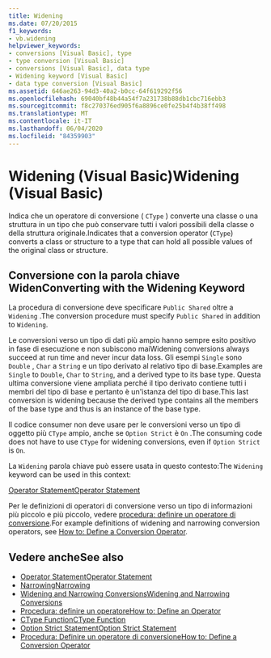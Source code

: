 ```yaml
---
title: Widening
ms.date: 07/20/2015
f1_keywords:
- vb.widening
helpviewer_keywords:
- conversions [Visual Basic], type
- type conversion [Visual Basic]
- conversions [Visual Basic], data type
- Widening keyword [Visual Basic]
- data type conversion [Visual Basic]
ms.assetid: 646ae263-94d3-40a2-b0cc-64f619292f56
ms.openlocfilehash: 69040bf48b44a54f7a231738b88db1cbc716ebb3
ms.sourcegitcommit: f8c270376ed905f6a8896ce0fe25b4f4b38ff498
ms.translationtype: MT
ms.contentlocale: it-IT
ms.lasthandoff: 06/04/2020
ms.locfileid: "84359903"
---
```

# <a name="widening-visual-basic"></a><span data-ttu-id="1509d-102">Widening (Visual Basic)</span><span class="sxs-lookup"><span data-stu-id="1509d-102">Widening (Visual Basic)</span></span>
<span data-ttu-id="1509d-103">Indica che un operatore di conversione ( `CType` ) converte una classe o una struttura in un tipo che può conservare tutti i valori possibili della classe o della struttura originale.</span><span class="sxs-lookup"><span data-stu-id="1509d-103">Indicates that a conversion operator (`CType`) converts a class or structure to a type that can hold all possible values of the original class or structure.</span></span>  
  
## <a name="converting-with-the-widening-keyword"></a><span data-ttu-id="1509d-104">Conversione con la parola chiave Widen</span><span class="sxs-lookup"><span data-stu-id="1509d-104">Converting with the Widening Keyword</span></span>  
 <span data-ttu-id="1509d-105">La procedura di conversione deve specificare `Public Shared` oltre a `Widening` .</span><span class="sxs-lookup"><span data-stu-id="1509d-105">The conversion procedure must specify `Public Shared` in addition to `Widening`.</span></span>  
  
 <span data-ttu-id="1509d-106">Le conversioni verso un tipo di dati più ampio hanno sempre esito positivo in fase di esecuzione e non subiscono mai</span><span class="sxs-lookup"><span data-stu-id="1509d-106">Widening conversions always succeed at run time and never incur data loss.</span></span> <span data-ttu-id="1509d-107">Gli esempi `Single` sono `Double` , `Char` a `String` e un tipo derivato al relativo tipo di base.</span><span class="sxs-lookup"><span data-stu-id="1509d-107">Examples are `Single` to `Double`, `Char` to `String`, and a derived type to its base type.</span></span> <span data-ttu-id="1509d-108">Questa ultima conversione viene ampliata perché il tipo derivato contiene tutti i membri del tipo di base e pertanto è un'istanza del tipo di base.</span><span class="sxs-lookup"><span data-stu-id="1509d-108">This last conversion is widening because the derived type contains all the members of the base type and thus is an instance of the base type.</span></span>  
  
 <span data-ttu-id="1509d-109">Il codice consumer non deve usare per le conversioni verso un tipo di oggetto più `CType` ampio, anche se `Option Strict` è `On` .</span><span class="sxs-lookup"><span data-stu-id="1509d-109">The consuming code does not have to use `CType` for widening conversions, even if `Option Strict` is `On`.</span></span>  
  
 <span data-ttu-id="1509d-110">La `Widening` parola chiave può essere usata in questo contesto:</span><span class="sxs-lookup"><span data-stu-id="1509d-110">The `Widening` keyword can be used in this context:</span></span>  
  
 [<span data-ttu-id="1509d-111">Operator Statement</span><span class="sxs-lookup"><span data-stu-id="1509d-111">Operator Statement</span></span>](../statements/operator-statement.md)  
  
 <span data-ttu-id="1509d-112">Per le definizioni di operatori di conversione verso un tipo di informazioni più piccolo e più piccolo, vedere [procedura: definire un operatore di conversione](../../programming-guide/language-features/procedures/how-to-define-a-conversion-operator.md).</span><span class="sxs-lookup"><span data-stu-id="1509d-112">For example definitions of widening and narrowing conversion operators, see [How to: Define a Conversion Operator](../../programming-guide/language-features/procedures/how-to-define-a-conversion-operator.md).</span></span>  
  
## <a name="see-also"></a><span data-ttu-id="1509d-113">Vedere anche</span><span class="sxs-lookup"><span data-stu-id="1509d-113">See also</span></span>

- [<span data-ttu-id="1509d-114">Operator Statement</span><span class="sxs-lookup"><span data-stu-id="1509d-114">Operator Statement</span></span>](../statements/operator-statement.md)
- [<span data-ttu-id="1509d-115">Narrowing</span><span class="sxs-lookup"><span data-stu-id="1509d-115">Narrowing</span></span>](narrowing.md)
- [<span data-ttu-id="1509d-116">Widening and Narrowing Conversions</span><span class="sxs-lookup"><span data-stu-id="1509d-116">Widening and Narrowing Conversions</span></span>](../../programming-guide/language-features/data-types/widening-and-narrowing-conversions.md)
- [<span data-ttu-id="1509d-117">Procedura: definire un operatore</span><span class="sxs-lookup"><span data-stu-id="1509d-117">How to: Define an Operator</span></span>](../../programming-guide/language-features/procedures/how-to-define-an-operator.md)
- [<span data-ttu-id="1509d-118">CType Function</span><span class="sxs-lookup"><span data-stu-id="1509d-118">CType Function</span></span>](../functions/ctype-function.md)
- [<span data-ttu-id="1509d-119">Option Strict Statement</span><span class="sxs-lookup"><span data-stu-id="1509d-119">Option Strict Statement</span></span>](../statements/option-strict-statement.md)
- [<span data-ttu-id="1509d-120">Procedura: Definire un operatore di conversione</span><span class="sxs-lookup"><span data-stu-id="1509d-120">How to: Define a Conversion Operator</span></span>](../../programming-guide/language-features/procedures/how-to-define-a-conversion-operator.md)
